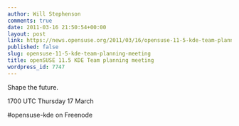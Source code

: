 ```yaml
---
author: Will Stephenson
comments: true
date: 2011-03-16 21:50:54+00:00
layout: post
link: https://news.opensuse.org/2011/03/16/opensuse-11-5-kde-team-planning-meeting/
published: false
slug: opensuse-11-5-kde-team-planning-meeting
title: openSUSE 11.5 KDE Team planning meeting
wordpress_id: 7747
---
```


Shape the future.




1700 UTC Thursday 17 March




#opensuse-kde on Freenode
